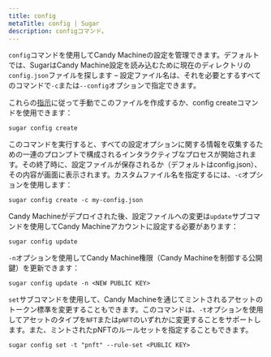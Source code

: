 ```yaml
---
title: config
metaTitle: config | Sugar
description: configコマンド。
---
```


`config`コマンドを使用してCandy Machineの設定を管理できます。デフォルトでは、SugarはCandy Machine設定を読み込むために現在のディレクトリの`config.json`ファイルを探します – 設定ファイル名は、それを必要とするすべてのコマンドで`-c`または`--config`オプションで指定できます。

これらの[指示](/candy-machine/sugar/configuration)に従って手動でこのファイルを作成するか、config createコマンドを使用できます：

```
sugar config create
```

このコマンドを実行すると、すべての設定オプションに関する情報を収集するための一連のプロンプトで構成されるインタラクティブなプロセスが開始されます。その終了時に、設定ファイルが保存されるか（デフォルトはconfig.json）、その内容が画面に表示されます。カスタムファイル名を指定するには、`-c`オプションを使用します：

```
sugar config create -c my-config.json
```

Candy Machineがデプロイされた後、設定ファイルへの変更は`update`サブコマンドを使用してCandy Machineアカウントに設定する必要があります：

```
sugar config update
```

`-n`オプションを使用してCandy Machine権限（Candy Machineを制御する公開鍵）を更新できます：

```
sugar config update -n <NEW PUBLIC KEY>
```

`set`サブコマンドを使用して、Candy Machineを通じてミントされるアセットのトークン標準を変更することもできます。このコマンドは、`-t`オプションを使用してアセットのタイプを`NFT`または`pNFT`のいずれかに変更することをサポートします。また、ミントされたpNFTのルールセットを指定することもできます。

```
sugar config set -t "pnft" --rule-set <PUBLIC KEY>
```